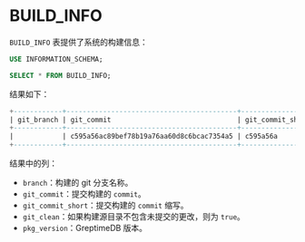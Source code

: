 # BUILD_INFO

`BUILD_INFO` 表提供了系统的构建信息：

```sql
USE INFORMATION_SCHEMA;

SELECT * FROM BUILD_INFO;
```

结果如下：

```sql
+------------+------------------------------------------+------------------+-----------+-------------+
| git_branch | git_commit                               | git_commit_short | git_clean | pkg_version |
+------------+------------------------------------------+------------------+-----------+-------------+
|            | c595a56ac89bef78b19a76aa60d8c6bcac7354a5 | c595a56a         | true      | 0.9.0       |
+------------+------------------------------------------+------------------+-----------+-------------+
```

结果中的列：

* `branch`：构建的 git 分支名称。
* `git_commit`：提交构建的 `commit`。
* `git_commit_short`：提交构建的 `commit` 缩写。
* `git_clean`：如果构建源目录不包含未提交的更改，则为 `true`。
* `pkg_version`：GreptimeDB 版本。
